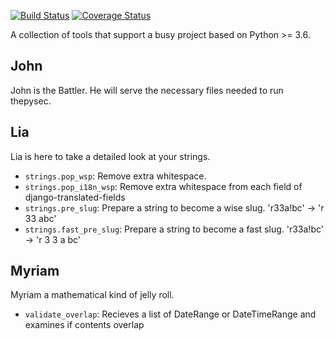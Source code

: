 [![Build Status](https://travis-ci.org/raratiru/thepysec.svg?branch=master)](https://travis-ci.org/raratiru/thepysec)
[![Coverage Status](https://coveralls.io/repos/github/raratiru/thepysec/badge.svg?branch=master&service=github)](https://coveralls.io/github/raratiru/thepysec?branch=master)


A collection of tools that support a busy project based on Python >= 3.6.

John
----

John is the Battler. He will serve the necessary files needed to run thepysec.

Lia
---

Lia is here to take a detailed look at your strings.

* `strings.pop_wsp`: Remove extra whitespace.
* `strings.pop_i18n_wsp`: Remove extra whitespace from each field of django-translated-fields
* `strings.pre_slug`: Prepare a string to become a wise slug. 'r33a!bc' -> 'r 33 abc'
* `strings.fast_pre_slug`: Prepare a string to become a fast slug. 'r33a!bc' -> 'r 3 3 a bc'

Myriam
------

Myriam a mathematical kind of jelly roll.

* `validate_overlap`: Recieves a list of DateRange or DateTimeRange and examines if contents overlap

